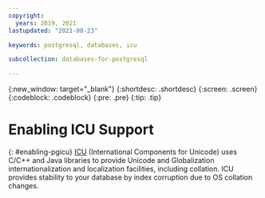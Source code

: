 ```yaml
---
copyright:
  years: 2019, 2021
lastupdated: "2021-08-23"

keywords: postgresql, databases, icu

subcollection: databases-for-postgresql

---
```


{:new_window: target="_blank"}
{:shortdesc: .shortdesc}
{:screen: .screen}
{:codeblock: .codeblock}
{:pre: .pre}
{:tip: .tip}

# Enabling ICU Support
{: #enabling-pgicu}
[ICU](http://site.icu-project.org/) (International Components for Unicode) uses C/C++ and Java libraries to provide Unicode and Globalization internationalization and localization facilities, including collation. ICU provides stability to your database by index corruption due to OS collation changes. 

